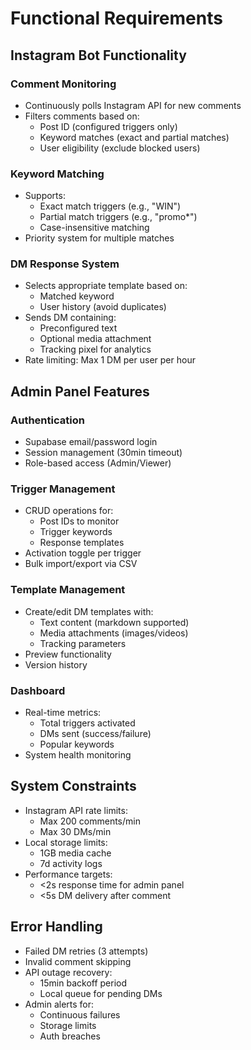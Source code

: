 # Functional Requirements

## Instagram Bot Functionality

### Comment Monitoring
- Continuously polls Instagram API for new comments
- Filters comments based on:
  - Post ID (configured triggers only)
  - Keyword matches (exact and partial matches)
  - User eligibility (exclude blocked users)

### Keyword Matching
- Supports:
  - Exact match triggers (e.g., "WIN")
  - Partial match triggers (e.g., "promo*")
  - Case-insensitive matching
- Priority system for multiple matches

### DM Response System
- Selects appropriate template based on:
  - Matched keyword
  - User history (avoid duplicates)
- Sends DM containing:
  - Preconfigured text
  - Optional media attachment
  - Tracking pixel for analytics
- Rate limiting: Max 1 DM per user per hour

## Admin Panel Features

### Authentication
- Supabase email/password login
- Session management (30min timeout)
- Role-based access (Admin/Viewer)

### Trigger Management
- CRUD operations for:
  - Post IDs to monitor
  - Trigger keywords
  - Response templates
- Activation toggle per trigger
- Bulk import/export via CSV

### Template Management
- Create/edit DM templates with:
  - Text content (markdown supported)
  - Media attachments (images/videos)
  - Tracking parameters
- Preview functionality
- Version history

### Dashboard
- Real-time metrics:
  - Total triggers activated
  - DMs sent (success/failure)
  - Popular keywords
- System health monitoring

## System Constraints
- Instagram API rate limits:
  - Max 200 comments/min
  - Max 30 DMs/min
- Local storage limits:
  - 1GB media cache
  - 7d activity logs
- Performance targets:
  - <2s response time for admin panel
  - <5s DM delivery after comment

## Error Handling
- Failed DM retries (3 attempts)
- Invalid comment skipping
- API outage recovery:
  - 15min backoff period
  - Local queue for pending DMs
- Admin alerts for:
  - Continuous failures
  - Storage limits
  - Auth breaches